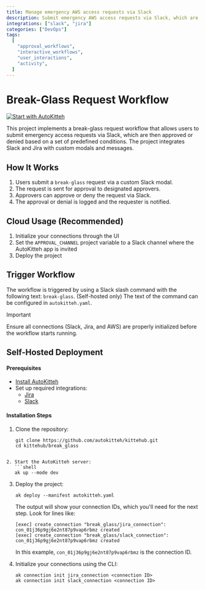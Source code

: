 ```yaml
---
title: Manage emergency AWS access requests via Slack
description: Submit emergency AWS access requests via Slack, which are then approved or denied based on a set of predefined conditions
integrations: ["slack", "jira"]
categories: ["DevOps"]
tags:
  [
    "approval_workflows",
    "interactive_workflows",
    "user_interactions",
    "activity",
  ]
---
```


# Break-Glass Request Workflow

[![Start with AutoKitteh](https://autokitteh.com/assets/autokitteh-badge.svg)](https://app.autokitteh.cloud/template?name=break_glass)

This project implements a break-glass request workflow that allows users to submit emergency access requests via Slack, which are then approved or denied based on a set of predefined conditions. The project integrates Slack and Jira with custom modals and messages.

## How It Works

1. Users submit a `break-glass` request via a custom Slack modal.
2. The request is sent for approval to designated approvers.
3. Approvers can approve or deny the request via Slack.
4. The approval or denial is logged and the requester is notified.

## Cloud Usage (Recommended)

1. Initialize your connections through the UI
2. Set the `APPROVAL_CHANNEL` project variable to a Slack channel where the AutoKitteh app is invited
3. Deploy the project

## Trigger Workflow

The workflow is triggered by using a Slack slash command with the following text: `break-glass`. (Self-hosted only) The text of the command can be configured in `autokitteh.yaml`.

> [!IMPORTANT]
> Ensure all connections (Slack, Jira, and AWS) are properly initialized before the workflow starts running.

## Self-Hosted Deployment

#### Prerequisites

- [Install AutoKitteh](https://docs.autokitteh.com/get_started/install)
- Set up required integrations:
  - [Jira](https://docs.autokitteh.com/integrations/atlassian)
  - [Slack](https://docs.autokitteh.com/integrations/slack)

#### Installation Steps

1. Clone the repository:
   ```shell
   git clone https://github.com/autokitteh/kittehub.git
   cd kittehub/break_glass
   ```

````

2. Start the AutoKitteh server:
   ```shell
   ak up --mode dev
````

3. Deploy the project:

   ```shell
   ak deploy --manifest autokitteh.yaml
   ```

   The output will show your connection IDs, which you'll need for the next step. Look for lines like:

   ```shell
   [exec] create_connection "break_glass/jira_connection": con_01j36p9gj6e2nt87p9vap6rbmz created
   [exec] create_connection "break_glass/slack_connection": con_01j36p9gj6e2nt87p9vap6rbmz created
   ```

   In this example, `con_01j36p9gj6e2nt87p9vap6rbmz` is the connection ID.

4. Initialize your connections using the CLI:
   ```shell
   ak connection init jira_connection <connection ID>
   ak connection init slack_connection <connection ID>
   ```
